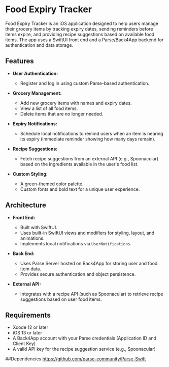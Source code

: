 # Food Expiry Tracker

Food Expiry Tracker is an iOS application designed to help users manage their grocery items by tracking expiry dates, sending reminders before items expire, and providing recipe suggestions based on available food items. The app uses a SwiftUI front end and a Parse/Back4App backend for authentication and data storage.

## Features

- **User Authentication:**  
  - Register and log in using custom Parse-based authentication.
  
- **Grocery Management:**  
  - Add new grocery items with names and expiry dates.
  - View a list of all food items.
  - Delete items that are no longer needed.

- **Expiry Notifications:**  
  - Schedule local notifications to remind users when an item is nearing its expiry (immediate reminder showing how many days remain).

- **Recipe Suggestions:**  
  - Fetch recipe suggestions from an external API (e.g., Spoonacular) based on the ingredients available in the user's food list.

- **Custom Styling:**  
  - A green-themed color palette.
  - Custom fonts and bold text for a unique user experience.

## Architecture

- **Front End:**  
  - Built with SwiftUI.
  - Uses built-in SwiftUI views and modifiers for styling, layout, and animations.
  - Implements local notifications via `UserNotifications`.

- **Back End:**  
  - Uses Parse Server hosted on Back4App for storing user and food item data.
  - Provides secure authentication and object persistence.

- **External API:**  
  - Integrates with a recipe API (such as Spoonacular) to retrieve recipe suggestions based on user food items.

## Requirements

- Xcode 12 or later
- iOS 13 or later
- A Back4App account with your Parse credentials (Application ID and Client Key)
- A valid API key for the recipe suggestion service (e.g., Spoonacular)

##Dependencies 
https://github.com/parse-community/Parse-Swift


   
   
